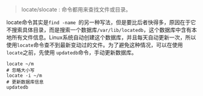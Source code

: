 > locate/slocate :  命令都用来查找文件或目录。


locate命令其实是`find -name `的另一种写法，但是要比后者快得多，原因在于它不搜索具体目录，而是搜索一个数据库`/var/lib/locatedb`，这个数据库中含有本地所有文件信息。Linux系统自动创建这个数据库，并且每天自动更新一次，所以使用`locate`命令查不到最新变动过的文件。为了避免这种情况，可以在使用 `locate`之前，先使用 `updatedb`命令，手动更新数据库。

```
locate ~/m
# 忽略大小写
locate -i ~/m
# 更新数据库信息
updatedb
```

